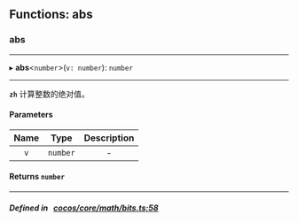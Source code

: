 ## Functions: abs

### abs


___
▸ **abs**<`number`\>(`v: number`): `number`
___


**`zh`** 计算整数的绝对值。




#### Parameters

| Name | Type | Description |
| :------: | :------: | :------: |
| `v` | `number` | - |

#### Returns `number` 
___


##### Defined in &nbsp;   [cocos/core/math/bits.ts:58](https://github.com/cocos-creator/engine/blob/c7bf6b8a9/cocos/core/math/bits.ts#L58)&nbsp;
